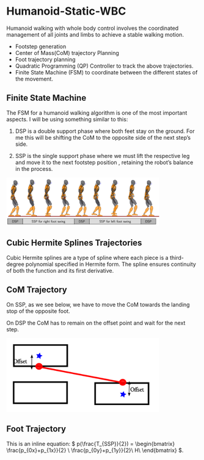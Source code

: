# Humanoid-Static-WBC
Humanoid walking with whole body control involves the coordinated management of all joints and limbs to achieve a stable walking motion.
* Footstep generation
* Center of Mass(CoM) trajectory Planning
* Foot trajectory planning
* Quadratic Programming (QP) Controller to track the above trajectories.
* Finite State Machine (FSM) to coordinate between the different states of
the movement.


## Finite State Machine

The FSM for a humanoid walking algorithm is one of the most important aspects. I will be using something similar to this:

1. DSP is a double support phase where both feet stay on the ground. For me
this will be shifting the CoM to the opposite side of the next step’s side.

2. SSP is the single support phase where we must lift the respective leg and
move it to the next footstep position , retaining the robot’s balance in the
process.
<p>
    <img src="images/image copy.png" alt="Description of image" width="400" >
</p>

## Cubic Hermite Splines Trajectories
Cubic Hermite splines are a type of spline where each piece is a third-degree
polynomial specified in Hermite form. The spline ensures continuity of both the
function and its first derivative.

## CoM Trajectory
On SSP, as we see below, we have to move the CoM towards the landing
stop of the opposite foot.

On DSP the CoM has to remain on the offset point and wait for the next
step.

<p>
    <img src="images/image copy 3.png" alt="Description of image" width="400" >
</p>

## Foot Trajectory

This is an inline equation: $ p(\frac{T_{SSP}}{2}) = \begin{bmatrix}
        \frac{p_{0x}+p_{1x}}{2} \\ \frac{p_{0y}+p_{1y}}{2}\\ H\\
    \end{bmatrix} $.
